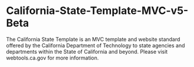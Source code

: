 # California-State-Template-MVC-v5-Beta
The California State Template is an MVC template and website standard offered by the California Department of Technology to state agencies and departments within the State of California and beyond. Please visit webtools.ca.gov for more information.
